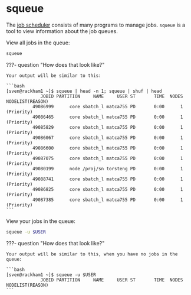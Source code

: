 # squeue

The [job scheduler](../cluster_guides/slurm.md) consists of many
programs to manage jobs.
`squeue` is a tool to view information about the job queues.

View all jobs in the queue:

```bash
squeue
```

???- question "How does that look like?"

    Your output will be similar to this:

    ```bash
    [sven@rackham1 ~]$ squeue | head -n 1; squeue | shuf | head
                 JOBID PARTITION     NAME     USER ST       TIME  NODES NODELIST(REASON)
              49086999      core sbatch_l matca755 PD       0:00      1 (Priority)
              49086465      core sbatch_l matca755 PD       0:00      1 (Priority)
              49085829      core sbatch_l matca755 PD       0:00      1 (Priority)
              49086067      core sbatch_l matca755 PD       0:00      1 (Priority)
              49086600      core sbatch_l matca755 PD       0:00      1 (Priority)
              49087075      core sbatch_l matca755 PD       0:00      1 (Priority)
              49080199      node /proj/sn torsteng PD       0:00      1 (Priority)
              49088741      core sbatch_l matca755 PD       0:00      1 (Priority)
              49086825      core sbatch_l matca755 PD       0:00      1 (Priority)
              49087385      core sbatch_l matca755 PD       0:00      1 (Priority)
    ```

View your jobs in the queue:

```bash
squeue -u $USER
```

???- question "How does that look like?"

    Your output will be similar to this, when you have no jobs in the queue:

    ```bash
    [sven@rackham1 ~]$ squeue -u $USER
                 JOBID PARTITION     NAME     USER ST       TIME  NODES NODELIST(REASON)
    ```

